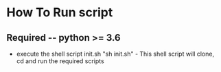 # How To Run script
## Required -- python >= 3.6

* execute the shell script init.sh "sh init.sh" - This shell script will clone, cd and run the required scripts
